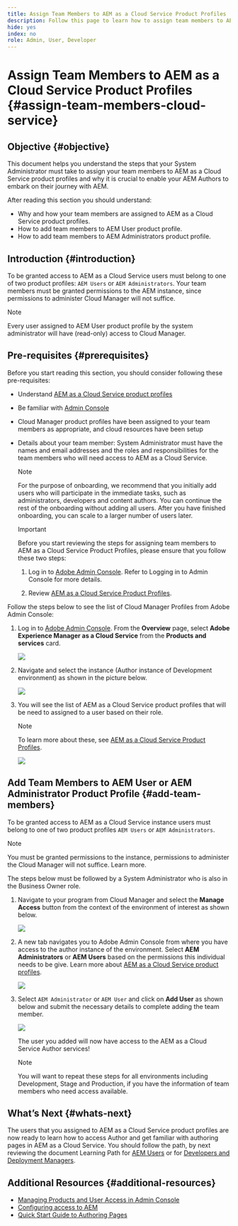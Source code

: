 ```yaml
---
title: Assign Team Members to AEM as a Cloud Service Product Profiles 
description: Follow this page to learn how to assign team members to AEM as a Cloud Service Product Profiles
hide: yes
index: no
role: Admin, User, Developer 
---
```


# Assign Team Members to AEM as a Cloud Service Product Profiles {#assign-team-members-cloud-service}

## Objective {#objective}

This document helps you understand the steps that your System Administrator must take to assign your team members to AEM as a Cloud Service product profiles and why it is crucial to enable your AEM Authors to embark on their journey with AEM. 

After reading this section you should understand:

* Why and how your team members are assigned to AEM as a Cloud Service product profiles.
* How to add team members to AEM User product profile.
* How to add team members to AEM Administrators product profile.


## Introduction {#introduction}

To be granted access to AEM as a Cloud Service users must belong to one of two product profiles:  `AEM Users` or `AEM Administrators`. Your team members must be granted permissions to the AEM instance, since permissions to administer Cloud Manager will not suffice.

>[!NOTE]
>Every user assigned to AEM User product profile by the system administrator will have (read-only) access to Cloud Manager.

## Pre-requisites {#prerequisites}

Before you start reading this section, you should consider following these pre-requisites:

* Understand [AEM as a Cloud Service product profiles](https://experienceleague.adobe.com/docs/experience-manager-cloud-service/onboarding/onboarding-concepts/aem-cs-team-product-profiles.html?lang=en#aem-product-profiles)
* Be familiar with [Admin Console](https://experienceleague.adobe.com/docs/experience-manager-cloud-service/onboarding/onboarding-concepts/admin-console.html?lang=en)
* Cloud Manager product profiles have been assigned to your team members as appropriate, and cloud resources have been setup
* Details about your team member: System Administrator must have the names and email addresses and the roles and responsibilities for the team members who will need access to AEM as a Cloud Service. 

   >[!NOTE]
   >For the purpose of onboarding, we recommend that you initially add users who will participate in the immediate tasks, such as administrators, developers and content authors. You can continue the rest of the onboarding without adding all users. After you have finished onboarding, you can scale to a larger number of users later.


   >[!IMPORTANT]
   >Before you start reviewing the steps for assigning team members to AEM as a Cloud Service Product Profiles, please ensure that you follow these two steps:
   >
   >1. Log in to [Adobe Admin Console](https://experienceleague.adobe.com/docs/experience-manager-cloud-service/onboarding/onboarding-concepts/admin-console.html?lang=en). Refer to Logging in to Admin Console for more details.
   >
   >1. Review [AEM as a Cloud Service Product Profiles](https://experienceleague.adobe.com/docs/experience-manager-cloud-service/onboarding/onboarding-concepts/aem-cs-team-product-profiles.html?lang=en#aem-product-profiles). 

Follow the steps below to see the list of Cloud Manager Profiles from Adobe Admin Console:

1. Log in to [Adobe Admin Console](https://adminconsole.adobe.com/
). From the **Overview** page, select **Adobe Experience Manager as a Cloud Service** from the **Products and services** card.

   ![](/help/onboarding/onboarding-journey/assets/assign-team1.png)

1. Navigate and select the instance (Author instance of Development environment) as shown in the picture below.

   ![](/help/journey-onboarding/assets/cloud-profiles-1.png)


1. You will see the list of AEM as a Cloud Service product profiles that will be need to assigned to a user based on their role. 

    >[!NOTE]
    >To learn more about these, see [AEM as a Cloud Service Product Profiles](https://experienceleague.adobe.com/docs/experience-manager-cloud-service/onboarding/onboarding-concepts/aem-cs-team-product-profiles.html?lang=en#aem-product-profiles).

   ![](/help/journey-onboarding/assets/cloud-profiles-2.png)


## Add Team Members to AEM User or AEM Administrator Product Profile {#add-team-members}

To be granted access to AEM as a Cloud Service instance users must belong to one of two product profiles `AEM Users` or `AEM Administrators`. 

>[!NOTE]
>You must be granted permissions to the instance, permissions to administer the Cloud Manager will not suffice. Learn more. 

The steps below must be followed by a System Administrator who is also in the Business Owner role.

1. Navigate to your program from Cloud Manager and select the **Manage Access** button from the context of the environment of interest as shown below.

   ![](/help/journey-onboarding/assets/add-team1.png)

1. A new tab navigates you to Adobe Admin Console from where you have access to the author instance of the environment. Select **AEM Administrators** or **AEM Users** based on the permissions this individual needs to be give. Learn more about [AEM as a Cloud Service product profiles](https://experienceleague.adobe.com/docs/experience-manager-cloud-service/onboarding/onboarding-concepts/aem-cs-team-product-profiles.html?lang=en#aem-product-profiles). 

   ![](/help/journey-onboarding/assets/add-team2.png)

1. Select `AEM Administrator` or `AEM User` and click on **Add User** as shown below and submit the necessary details to complete adding the team member.

   ![](/help/journey-onboarding/assets/add-team3.png)

   The user you added will now have access to the AEM as a Cloud Service Author services!

   >[!NOTE]
   >You will want to repeat these steps for all environments including Development, Stage and Production, if you have the information of team members who need access available.


## What’s Next {#whats-next}

The users that you assigned to AEM as a Cloud Service product profiles are now ready to learn how to access Author and get familiar with authoring pages in AEM as a Cloud Service. You should follow the path, by next reviewing the document Learning Path for [AEM Users](/help/journey-onboarding/sysadmin/learning-path-aem-users.md) or for [Developers and Deployment Managers](/help/journey-onboarding/sysadmin/learning-path-developers-deploymentmanagers.md).

## Additional Resources {#additional-resources}

* [Managing Products and User Access in Admin Console](https://experienceleague.adobe.com/docs/experience-manager-cloud-service/security/ims-support.html?lang=en#managing-products-and-user-access-in-admin-console)
* [Configuring access to AEM](https://experienceleague.adobe.com/docs/experience-manager-learn/cloud-service/accessing/walk-through.html?lang=en)
* [Quick Start Guide to Authoring Pages](https://experienceleague.adobe.com/docs/experience-manager-cloud-service/sites/authoring/getting-started/quick-start.html?lang=en)